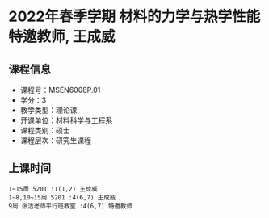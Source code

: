 # 2022年春季学期 材料的力学与热学性能 特邀教师, 王成威






## 课程信息

- 课程号：MSEN6008P.01
- 学分：3
- 教学类型：理论课
- 开课单位：材料科学与工程系
- 课程类别：硕士
- 课程层次：研究生课程

## 上课时间

```
1~15周 5201 :1(1,2) 王成威
1~8,10~15周 5201 :4(6,7) 王成威
9周 张洁老师平行班教室 :4(6,7) 特邀教师
```

